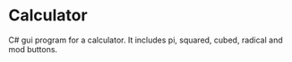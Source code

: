 # Calculator
C# gui program for a calculator. It includes pi, squared, cubed, radical and mod buttons.
